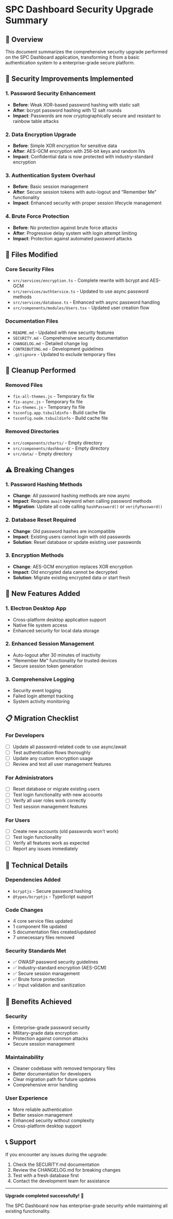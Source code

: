 # SPC Dashboard Security Upgrade Summary

## 🎯 Overview
This document summarizes the comprehensive security upgrade performed on the SPC Dashboard application, transforming it from a basic authentication system to a enterprise-grade secure platform.

## 🔐 Security Improvements Implemented

### 1. Password Security Enhancement
- **Before**: Weak XOR-based password hashing with static salt
- **After**: bcrypt password hashing with 12 salt rounds
- **Impact**: Passwords are now cryptographically secure and resistant to rainbow table attacks

### 2. Data Encryption Upgrade
- **Before**: Simple XOR encryption for sensitive data
- **After**: AES-GCM encryption with 256-bit keys and random IVs
- **Impact**: Confidential data is now protected with industry-standard encryption

### 3. Authentication System Overhaul
- **Before**: Basic session management
- **After**: Secure session tokens with auto-logout and "Remember Me" functionality
- **Impact**: Enhanced security with proper session lifecycle management

### 4. Brute Force Protection
- **Before**: No protection against brute force attacks
- **After**: Progressive delay system with login attempt limiting
- **Impact**: Protection against automated password attacks

## 📁 Files Modified

### Core Security Files
- `src/services/encryption.ts` - Complete rewrite with bcrypt and AES-GCM
- `src/services/authService.ts` - Updated to use async password methods
- `src/services/database.ts` - Enhanced with async password handling
- `src/components/modules/Users.tsx` - Updated user creation flow

### Documentation Files
- `README.md` - Updated with new security features
- `SECURITY.md` - Comprehensive security documentation
- `CHANGELOG.md` - Detailed change log
- `CONTRIBUTING.md` - Development guidelines
- `.gitignore` - Updated to exclude temporary files

## 🧹 Cleanup Performed

### Removed Files
- `fix-all-themes.js` - Temporary fix file
- `fix-async.js` - Temporary fix file  
- `fix-themes.js` - Temporary fix file
- `tsconfig.app.tsbuildinfo` - Build cache file
- `tsconfig.node.tsbuildinfo` - Build cache file

### Removed Directories
- `src/components/charts/` - Empty directory
- `src/components/dashboard/` - Empty directory
- `src/data/` - Empty directory

## ⚠️ Breaking Changes

### 1. Password Hashing Methods
- **Change**: All password hashing methods are now async
- **Impact**: Requires `await` keyword when calling password methods
- **Migration**: Update all code calling `hashPassword()` or `verifyPassword()`

### 2. Database Reset Required
- **Change**: Old password hashes are incompatible
- **Impact**: Existing users cannot login with old passwords
- **Solution**: Reset database or update existing user passwords

### 3. Encryption Methods
- **Change**: AES-GCM encryption replaces XOR encryption
- **Impact**: Old encrypted data cannot be decrypted
- **Solution**: Migrate existing encrypted data or start fresh

## 🚀 New Features Added

### 1. Electron Desktop App
- Cross-platform desktop application support
- Native file system access
- Enhanced security for local data storage

### 2. Enhanced Session Management
- Auto-logout after 30 minutes of inactivity
- "Remember Me" functionality for trusted devices
- Secure session token generation

### 3. Comprehensive Logging
- Security event logging
- Failed login attempt tracking
- System activity monitoring

## 📋 Migration Checklist

### For Developers
- [ ] Update all password-related code to use async/await
- [ ] Test authentication flows thoroughly
- [ ] Update any custom encryption usage
- [ ] Review and test all user management features

### For Administrators
- [ ] Reset database or migrate existing users
- [ ] Test login functionality with new accounts
- [ ] Verify all user roles work correctly
- [ ] Test session management features

### For Users
- [ ] Create new accounts (old passwords won't work)
- [ ] Test login functionality
- [ ] Verify all features work as expected
- [ ] Report any issues immediately

## 🔧 Technical Details

### Dependencies Added
- `bcryptjs` - Secure password hashing
- `@types/bcryptjs` - TypeScript support

### Code Changes
- 4 core service files updated
- 1 component file updated
- 5 documentation files created/updated
- 7 unnecessary files removed

### Security Standards Met
- ✅ OWASP password security guidelines
- ✅ Industry-standard encryption (AES-GCM)
- ✅ Secure session management
- ✅ Brute force protection
- ✅ Input validation and sanitization

## 🎉 Benefits Achieved

### Security
- Enterprise-grade password security
- Military-grade data encryption
- Protection against common attacks
- Secure session management

### Maintainability
- Cleaner codebase with removed temporary files
- Better documentation for developers
- Clear migration path for future updates
- Comprehensive error handling

### User Experience
- More reliable authentication
- Better session management
- Enhanced security without complexity
- Cross-platform desktop support

## 📞 Support

If you encounter any issues during the upgrade:
1. Check the SECURITY.md documentation
2. Review the CHANGELOG.md for breaking changes
3. Test with a fresh database first
4. Contact the development team for assistance

---

**Upgrade completed successfully!** 🚀

The SPC Dashboard now has enterprise-grade security while maintaining all existing functionality.
